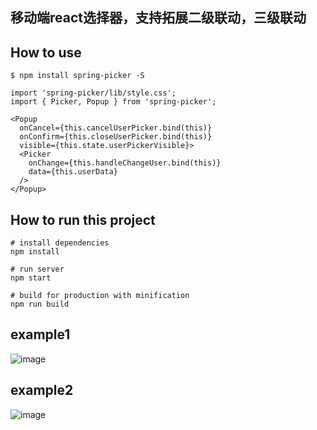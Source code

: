## 移动端react选择器，支持拓展二级联动，三级联动


## How to use

```
$ npm install spring-picker -S

import 'spring-picker/lib/style.css';
import { Picker, Popup } from 'spring-picker';

<Popup
  onCancel={this.cancelUserPicker.bind(this)}
  onConfirm={this.closeUserPicker.bind(this)}
  visible={this.state.userPickerVisible}>
  <Picker
    onChange={this.handleChangeUser.bind(this)}
    data={this.userData}
  />
</Popup>

```

## How to run this project

```
# install dependencies
npm install

# run server
npm start

# build for production with minification
npm run build

```

## example1
![image](https://github.com/springalskey/picker/blob/master/src/assets/demo1.jpeg)

## example2
![image](https://github.com/springalskey/picker/blob/master/src/assets/demo2.jpeg)

